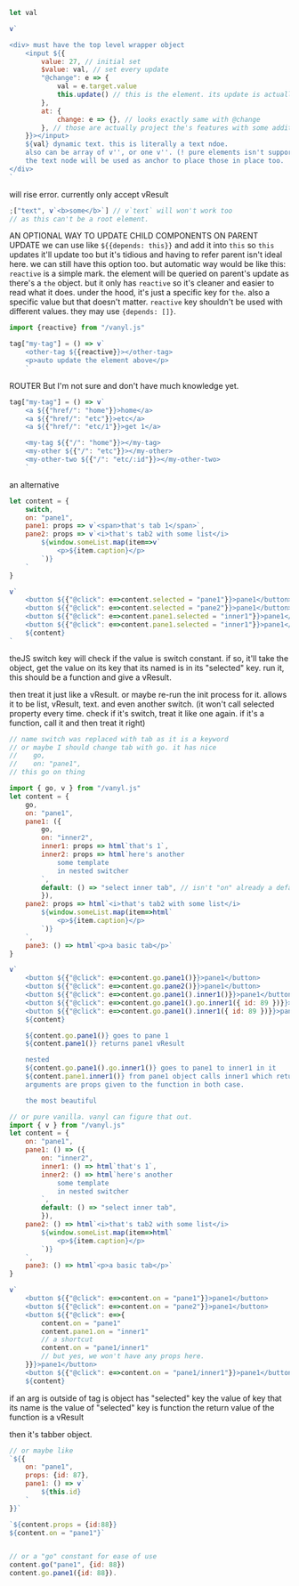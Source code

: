 ```js
let val

v`

<div> must have the top level wrapper object
	<input ${{
		value: 27, // initial set
		$value: val, // set every update
		"@change": e => {
			val = e.target.value
			this.update() // this is the element. its update is actually vanyl's update wrapper.
		},
		at: {
			change: e => {}, // looks exactly same with @change
		}, // those are actually project the's features with some additions.
	}}></input>
	${val} dynamic text. this is literally a text ndoe.
	also can be array of v'', or one v''. (! pure elements isn't supported !)
	the text node will be used as anchor to place those in place too.
</div>
`
```

will rise error. currently only accept vResult

```js
;["text", v`<b>some</b>`] // v`text` will won't work too
// as this can't be a root element.
```




AN OPTIONAL WAY TO UPDATE CHILD COMPONENTS ON PARENT UPDATE
we can use like `${{depends: this}}` and add it into `this` so `this` updates
it'll update too but it's tidious and having to refer parent isn't ideal here.
we can still have this option too. but automatic way would be like this:
`reactive` is a simple mark. the element will be queried on parent's update
as there's a `the` object. but it only has `reactive` so it's cleaner and
easier to read what it does. under the hood, it's just a specific key for 
`the`. also a specific value but that doesn't matter. `reactive` key shouldn't 
be used with different values. they may use `{depends: []}`.
```js
import {reactive} from "/vanyl.js"

tag["my-tag"] = () => v`
	<other-tag ${{reactive}}></other-tag>
	<p>auto update the element above</p>
	`
```

ROUTER
But I'm not sure and don't have much knowledge yet.
```js
tag["my-tag"] = () => v`
	<a ${{"href/": "home"}}>home</a>
	<a ${{"href/": "etc"}}>etc</a>
	<a ${{"href/": "etc/1"}}>get 1</a>

	<my-tag ${{"/": "home"}}></my-tag>
	<my-other ${{"/": "etc"}}></my-other>
	<my-other-two ${{"/": "etc/:id"}}></my-other-two>
	`
```
an alternative 
```js
let content = {
	switch,
	on: "pane1",
	pane1: props => v`<span>that's tab 1</span>`,
	pane2: props => v`<i>that's tab2 with some list</i>
		${window.someList.map(item=>v`
			<p>${item.caption}</p>
		`)}
	`
}

v`
	<button ${{"@click": e=>content.selected = "pane1"}}>pane1</button>
	<button ${{"@click": e=>content.selected = "pane2"}}>pane1</button>
	<button ${{"@click": e=>content.pane1.selected = "inner1"}}>pane1</button>
	<button ${{"@click": e=>content.pane1.selected = "inner1"}}>pane1</button>
	${content}
`
```
theJS switch key will check if the value is switch constant. if so,
it'll take the object, get the value on its key that its named is in its "selected" key.
run it, this should be a function and give a vResult.

then treat it just like a vResult. or maybe re-run the init process for it.
allows it to be list, vResult, text. and even another switch.
(it won't call selected property every time. check if it's switch, treat it 
like one again. if it's a function, call it and then treat it right)
```js
// name switch was replaced with tab as it is a keyword
// or maybe I should change tab with go. it has nice
//    go,
//    on: "pane1",
// this go on thing

import { go, v } from "/vanyl.js"
let content = {
	go,
	on: "pane1",
	pane1: ({
		go,
		on: "inner2",
		inner1: props => html`that's 1`,
		inner2: props => html`here's another
			some template
			in nested switcher
		`,
		default: () => "select inner tab", // isn't "on" already a default
		}),
	pane2: props => html`<i>that's tab2 with some list</i>
		${window.someList.map(item=>html`
			<p>${item.caption}</p>
		`)}
	`,
	pane3: () => html`<p>a basic tab</p>`
}

v`
	<button ${{"@click": e=>content.go.pane1()}}>pane1</button>
	<button ${{"@click": e=>content.go.pane2()}}>pane1</button>
	<button ${{"@click": e=>content.go.pane1().inner1()}}>pane1</button>
	<button ${{"@click": e=>content.go.pane1().go.inner1({ id: 89 })}}>pane1</button>
	<button ${{"@click": e=>content.go.pane1().inner1({ id: 89 })}}>pane1</button>
	${content}

	${content.go.pane1()} goes to pane 1
	${content.pane1()} returns pane1 vResult

	nested
	${content.go.pane1().go.inner1()} goes to pane1 to inner1 in it
	${content.pane1.inner1()} from pane1 object calls inner1 which returns inner1 vResult
	arguments are props given to the function in both case.

	the most beautiful 

```



```js
// or pure vanilla. vanyl can figure that out.
import { v } from "/vanyl.js"
let content = {
	on: "pane1",
	pane1: () => ({
		on: "inner2",
		inner1: () => html`that's 1`,
		inner2: () => html`here's another
			some template
			in nested switcher
		`,
		default: () => "select inner tab",
		}),
	pane2: () => html`<i>that's tab2 with some list</i>
		${window.someList.map(item=>html`
			<p>${item.caption}</p>
		`)}
	`,
	pane3: () => html`<p>a basic tab</p>`
}

v`
	<button ${{"@click": e=>content.on = "pane1"}}>pane1</button>
	<button ${{"@click": e=>content.on = "pane2"}}>pane1</button>
	<button ${{"@click": e=>{
		content.on = "pane1"
		content.pane1.on = "inner1"
		// a shortcut
		content.on = "pane1/inner1"
		// but yes, we won't have any props here.
	}}}>pane1</button>
	<button ${{"@click": e=>content.on = "pane1/inner1"}}>pane1</button>
	${content}

```
if an arg
	is outside of tag
	is object
	has "selected" key
	the value of key that its name is the value of "selected" key is function
	the return value of the function is a vResult

then it's tabber object.


```js
// or maybe like
`${{
	on: "pane1",
	props: {id: 87},
	pane1: () => v`
		${this.id}
	`
}}`

`${content.props = {id:88}}
${content.on = "pane1"}`


// or a "go" constant for ease of use
content.go("pane1", {id: 88})
content.go.pane1({id: 88}).

```